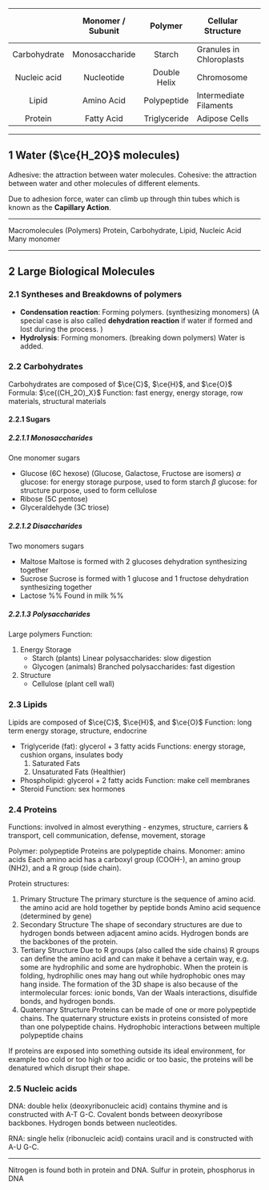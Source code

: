 
| <br><br><br> | Monomer / Subunit |   Polymer    | Cellular Structure       |     |
| :----------: | :---------------: | :----------: | ------------------------ | --- |
| Carbohydrate |  Monosaccharide   |    Starch    | Granules in Chloroplasts |     |
| Nucleic acid |    Nucleotide     | Double Helix | Chromosome               |     |
|    Lipid     |    Amino Acid     | Polypeptide  | Intermediate Filaments   |     |
|   Protein    |    Fatty Acid     | Triglyceride | Adipose Cells            |     |

---

## 1 Water ($\ce{H_2O}$ molecules)

Adhesive: the attraction between water molecules.
Cohesive: the attraction between water and other molecules of different elements.

Due to adhesion force, water can climb up through thin tubes which is known as the **Capillary Action**.

---

Macromolecules (Polymers)
Protein, Carbohydrate, Lipid, Nucleic Acid
Many monomer

---

## 2 Large Biological Molecules
### 2.1 Syntheses and Breakdowns of polymers
- **Condensation reaction**:
    Forming polymers. (synthesizing monomers)
    (A special case is also called **dehydration reaction** if water if formed and lost during the process. )
- **Hydrolysis**:
    Forming monomers. (breaking down polymers)
    Water is added.

### 2.2 Carbohydrates
Carbohydrates are composed of $\ce{C}$, $\ce{H}$, and $\ce{O}$
Formula: $\ce{(CH_2O)_X}$
Function: fast energy, energy storage, row materials, structural materials

#### 2.2.1 Sugars
##### 2.2.1.1 **Monosaccharides**
One monomer sugars
- Glucose (6C hexose) (Glucose, Galactose, Fructose are isomers)
    $\alpha$ glucose: for energy storage purpose, used to form starch
    $\beta$ glucose: for structure purpose, used to form cellulose
- Ribose (5C pentose)
- Glyceraldehyde (3C triose)

##### 2.2.1.2 **Disaccharides**
Two monomers sugars
- Maltose
    Maltose is formed with 2 glucoses dehydration synthesizing together
- Sucrose
    Sucrose is formed with 1 glucose and 1 fructose dehydration synthesizing together
- Lactose
    %% Found in milk %%

##### 2.2.1.3 **Polysaccharides**
Large polymers
Function:
1. Energy Storage
    - Starch (plants)
        Linear polysaccharides: slow digestion
    - Glycogen (animals)
        Branched polysaccharides: fast digestion
2. Structure
    - Cellulose (plant cell wall)

### 2.3 Lipids
Lipids are composed of $\ce{C}$, $\ce{H}$, and $\ce{O}$
Function: long term energy storage, structure, endocrine
- Triglyceride (fat): glycerol + 3 fatty acids
    Functions: energy storage, cushion organs, insulates body
    1. Saturated Fats
    2. Unsaturated Fats (Healthier)
- Phospholipid: glycerol + 2 fatty acids
    Function: make cell membranes
- Steroid
    Function: sex hormones


### 2.4 Proteins
Functions: involved in almost everything - enzymes, structure, carriers & transport, cell communication, defense, movement, storage

Polymer: polypeptide
Proteins are polypeptide chains.
Monomer: amino acids
Each amino acid has a carboxyl group (COOH-), an amino group (NH2), and a R group (side chain).

Protein structures:
1. Primary Structure
    The primary sturcture is the sequence of amino acid.
    the amino acid are hold together by peptide bonds
    Amino acid sequence (determined by gene)
2. Secondary Structure
    The shape of secondary structures are due to hydrogen bonds between adjacent amino acids.
    Hydrogen bonds are the backbones of the protein.
3. Tertiary Structure
    Due to R groups (also called the side chains)
    R groups can define the amino acid and can make it behave a certain way, e.g. some are hydrophilic and some are hydrophobic.
    When the protein is folding, hydrophilic ones may hang out while hydrophobic ones may hang inside.
    The formation of the 3D shape is also because of the intermolecular forces: ionic bonds, Van der Waals interactions, disulfide bonds, and hydrogen bonds.
4. Quaternary Structure
    Proteins can be made of one or more polypeptide chains.
    The quaternary structure exists in proteins consisted of more than one polypeptide chains.
    Hydrophobic interactions between multiple polypeptide chains

If proteins are exposed into something outside its ideal environment, for example too cold or too high or too acidic or too basic, the proteins will be denatured which disrupt their shape.

### 2.5 Nucleic acids
DNA: double helix (deoxyribonucleic acid)
contains thymine and is constructed with A-T G-C.
Covalent bonds between deoxyribose backbones. 
Hydrogen bonds between nucleotides. 

RNA: single helix (ribonucleic acid)
contains uracil and is constructed with A-U G-C.


---

Nitrogen is found both in protein and DNA. 
Sulfur in protein, phosphorus in DNA


